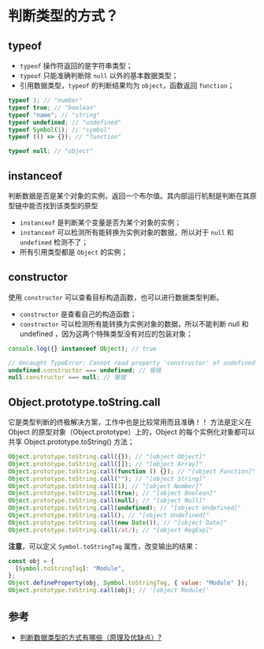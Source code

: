 # 判断类型的方式？

## typeof

- `typeof` 操作符返回的是字符串类型；
- `typeof` 只能准确判断除 `null` 以外的基本数据类型；
- 引用数据类型，`typeof` 的判断结果均为 `object`，函数返回 `function`；

```js
typeof 1; // "number"
typeof true; // "boolean"
typeof "name"; // "string"
typeof undefined; // "undefined"
typeof Symbol(1); // "symbol"
typeof (() => {}); // "function"

typeof null; // "object"
```

## instanceof

判断数据是否是某个对象的实例，返回一个布尔值。其内部运行机制是判断在其原型链中能否找到该类型的原型

- `instanceof` 是判断某个变量是否为某个对象的实例；
- `instanceof` 可以检测所有能转换为实例对象的数据，所以对于 `null` 和 `undefined` 检测不了；
- 所有引用类型都是 `Object` 的实例；

## constructor

使用 `constructor` 可以查看目标构造函数，也可以进行数据类型判断。

- `constructor` 是查看自己的构造函数；
- `constructor` 可以检测所有能转换为实例对象的数据，所以不能判断 null 和 undefined ，因为这两个特殊类型没有对应的包装对象；

```js
console.log({} instanceof Object); // true

// Uncaught TypeError: Cannot read property 'constructor' of undefined
undefined.constructor === undefined; // 报错
null.constructor === null; // 报错
```

## Object.prototype.toString.call

它是类型判断的终极解决方案，工作中也是比较常用而且准确！！
方法是定义在 Object 的原型对象（Object.prototype）上的，Object 的每个实例化对象都可以共享 Object.prototype.toString() 方法；

```js
Object.prototype.toString.call({}); // "[object Object]"
Object.prototype.toString.call([]); // "[object Array]"
Object.prototype.toString.call(function () {}); // "[object Function]"
Object.prototype.toString.call(""); // "[object String]"
Object.prototype.toString.call(1); // "[object Number]"
Object.prototype.toString.call(true); // "[object Boolean]"
Object.prototype.toString.call(null); // "[object Null]"
Object.prototype.toString.call(undefined); // "[object Undefined]"
Object.prototype.toString.call(); // "[object Undefined]"
Object.prototype.toString.call(new Date()); // "[object Date]"
Object.prototype.toString.call(/at/); // "[object RegExp]"
```

**注意**，可以定义 `Symbol.toStringTag` 属性，改变输出的结果：

```js
const obj = {
  [Symbol.toStringTag]: "Module",
};
Object.defineProperty(obj, Symbol.toStringTag, { value: "Module" });
Object.prototype.toString.call(obj); // '[object Module]'
```

## 参考

- [判断数据类型的方式有哪些（原理及优缺点）?](https://blog.csdn.net/qq_38290251/article/details/129936273)
